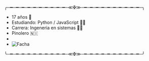 ╭─━─━─━─━─━─━─━─━─━─━─≪✠≫─━─━─━─━─━─━─━─━─━─━─╮

- 17 años 👨
- Estudiando: Python / JavaScript 👨‍💻
- Carrera: Ingeneria en sistemas 👨‍🎓
- Pinolero 🇳🇮
- 
- ![Facha](https://imgur.com/kORCgo5.png)

╰─━─━─━─━─━─━─━─━─━─━─≪✠≫─━─━─━─━─━─━─━─━─━─━─╯
